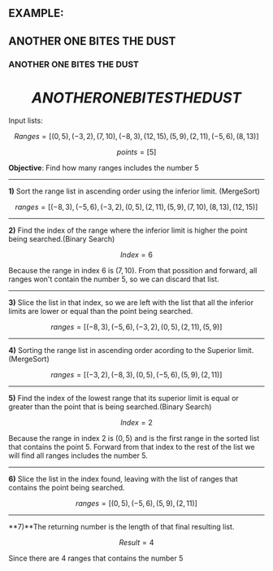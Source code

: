 ## EXAMPLE:

## ANOTHER ONE BITES THE DUST

### ANOTHER ONE BITES THE DUST

# $$ANOTHER ONE BITES THE DUST$$
Input lists:

$$Ranges = [(0,5),(-3,2),(7,10),(-8,3),(12,15),(5,9),(2,11),(-5,6),(8,13)]$$

$$points = [5]$$

**Objective**: Find how many ranges includes the number 5
___

**1)** Sort the range list in ascending order using the inferior limit. (MergeSort)

$$ranges = [(-8,3),(-5,6),(-3,2),(0,5),(2,11),(5,9),(7,10),(8,13),(12,15)]$$

___

**2)** Find the index of the range where the inferior limit is higher the point being searched.(Binary Search)

$$Index = 6$$

Because the range in index 6 is $(7,10)$. From that possition and forward, all ranges won't contain the number 5, so we can discard that list.

___

**3)** Slice the list in that index, so we are left with the list that all the inferior limits are lower or equal than the point being searched.

$$ranges = [(-8,3),(-5,6),(-3,2),(0,5),(2,11),(5,9)]$$

___
**4)** Sorting the range list in ascending order acording to the Superior limit.(MergeSort)

$$ranges = [(-3,2),(-8,3),(0,5),(-5,6),(5,9),(2,11)]$$

___
**5)** Find the index of the lowest range that its superior limit is equal or greater than the point that is being searched.(Binary Search)

$$Index = 2$$

Because the range in index 2 is $(0,5)$ and is the first range in the sorted list that contains the point 5. Forward from that index to the rest of the list we will find all ranges includes the number 5.

___
**6)** Slice the list in the index found, leaving with the list of ranges that contains the point being searched.

$$ranges = [(0,5),(-5,6),(5,9),(2,11)]$$

___

**7)**The returning number is the length of that final resulting list.

$$Result = 4$$

Since there are 4 ranges that contains the number 5